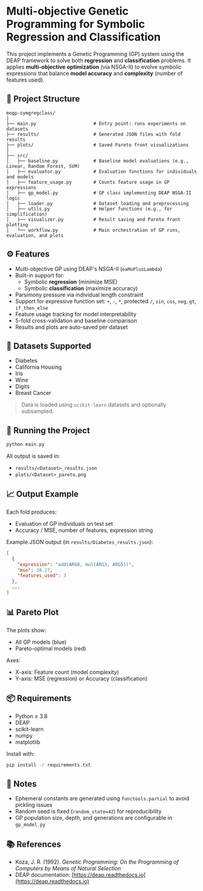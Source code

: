 # Multi-objective Genetic Programming for Symbolic Regression and Classification

This project implements a Genetic Programming (GP) system using the DEAP framework to solve both **regression** and **classification** problems. It applies **multi-objective optimization** (via NSGA-II) to evolve symbolic expressions that balance **model accuracy** and **complexity** (number of features used).

## 📁 Project Structure

```
mogp-symgregclass/
│
├── main.py                     # Entry point: runs experiments on datasets
├── results/                    # Generated JSON files with fold results
├── plots/                      # Saved Pareto front visualizations
│
├── src/
│   ├── baseline.py             # Baseline model evaluations (e.g., Linear, Random Forest, SVM)
│   ├── evaluator.py            # Evaluation functions for individuals and models
│   ├── feature_usage.py        # Counts feature usage in GP expressions
│   ├── gp_model.py             # GP class implementing DEAP NSGA-II logic
│   ├── loader.py               # Dataset loading and preprocessing
│   ├── utils.py                # Helper functions (e.g., for simplification)
│   ├── visualizer.py           # Result saving and Pareto front plotting
│   └── workflow.py             # Main orchestration of GP runs, evaluation, and plots
```

## ⚙️ Features

- Multi-objective GP using DEAP's NSGA-II (`eaMuPlusLambda`)
- Built-in support for:
  - Symbolic **regression** (minimize MSE)
  - Symbolic **classification** (maximize accuracy)
- Parsimony pressure via individual length constraint
- Support for expressive function set: `+`, `-`, `*`, protected `/`, `sin`, `cos`, `neg`, `gt`, `if_then_else`
- Feature usage tracking for model interpretability
- 5-fold cross-validation and baseline comparison
- Results and plots are auto-saved per dataset

## 🧪 Datasets Supported

- Diabetes
- California Housing
- Iris
- Wine
- Digits
- Breast Cancer

> Data is loaded using `scikit-learn` datasets and optionally subsampled.

## 🚀 Running the Project

```bash
python main.py
```

All output is saved in:

- `results/<Dataset>_results.json`
- `plots/<Dataset>_pareto.png`

## 📈 Output Example

Each fold produces:
- Evaluation of GP individuals on test set
- Accuracy / MSE, number of features, expression string

Example JSON output (in `results/Diabetes_results.json`):
```json
[
  {
    "expression": "add(ARG0, mul(ARG3, ARG5))",
    "mse": 38.27,
    "features_used": 3
  },
  ...
]
```

## 📊 Pareto Plot

The plots show:
- All GP models (blue)
- Pareto-optimal models (red)

Axes:
- X-axis: Feature count (model complexity)
- Y-axis: MSE (regression) or Accuracy (classification)

## 📦 Requirements

- Python ≥ 3.8
- DEAP
- scikit-learn
- numpy
- matplotlib

Install with:

```bash
pip install -r requirements.txt
```

## 📌 Notes

- Ephemeral constants are generated using `functools.partial` to avoid pickling issues
- Random seed is fixed (`random_state=42`) for reproducibility
- GP population size, depth, and generations are configurable in `gp_model.py`

## 📚 References

- Koza, J. R. (1992). *Genetic Programming: On the Programming of Computers by Means of Natural Selection*
- DEAP documentation: [https://deap.readthedocs.io](https://deap.readthedocs.io)
